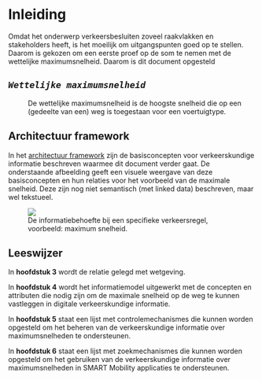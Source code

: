 # Inleiding

Omdat het onderwerp verkeersbesluiten zoveel raakvlakken en stakeholders heeft, is het moeilijk om uitgangspunten goed op te stellen. Daarom is gekozen om een eerste proef op de som te nemen met de wettelijke maximumsnelheid. Daarom is dit document opgesteld


## <dfn>`Wettelijke maximumsnelheid`

<dd> De wettelijke maximumsnelheid is de hoogste snelheid die op een (gedeelte van een) weg is toegestaan voor een voertuigtype. </dd>

## Architectuur framework
In het [architectuur framework](https://docs.crow.nl/verkeersborden/framework/) zijn de basisconcepten voor verkeerskundige informatie beschreven waarmee dit document verder gaat. De onderstaande afbeelding geeft een visuele weergave van deze basisconcepten en hun relaties voor het voorbeeld van de maximale snelheid. Deze zijn nog niet semantisch (met linked data) beschreven, maar wel tekstueel.

<figure>
<img src="./hoofdstukken/media/Informatiebehoefte.jpg">
<figcaption>De informatiebehoefte bij een specifieke verkeersregel, voorbeeld: maximum snelheid. </caption>
</figure> 

## Leeswijzer
In **hoofdstuk 3** wordt de relatie gelegd met wetgeving. 

In **hoofdstuk 4** wordt het informatiemodel uitgewerkt met de concepten en attributen die nodig zijn om de maximale snelheid op de weg te kunnen vastleggen in digitale verkeerskundige informatie.

In **hoofdstuk 5** staat een lijst met controlemechanismes die kunnen worden opgesteld om het beheren van de verkeerskundige informatie over maximumsnelheden te ondersteunen.

In **hoofdstuk 6** staat een lijst met zoekmechanismes die kunnen worden opgesteld om het gebruiken van de verkeerskundige informatie over maximumsnelheden in SMART Mobility applicaties te ondersteunen.
